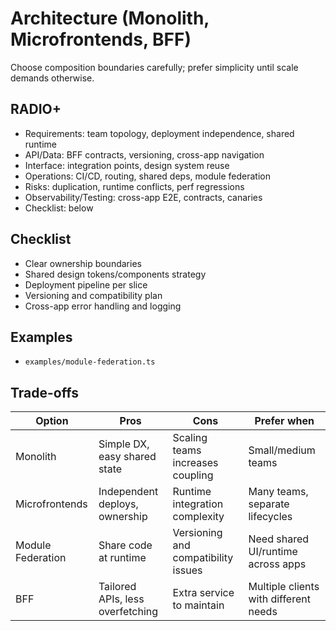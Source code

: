 # Architecture (Monolith, Microfrontends, BFF)

Choose composition boundaries carefully; prefer simplicity until scale demands otherwise.

## RADIO+
- Requirements: team topology, deployment independence, shared runtime
- API/Data: BFF contracts, versioning, cross-app navigation
- Interface: integration points, design system reuse
- Operations: CI/CD, routing, shared deps, module federation
- Risks: duplication, runtime conflicts, perf regressions
- Observability/Testing: cross-app E2E, contracts, canaries
- Checklist: below

## Checklist
- Clear ownership boundaries
- Shared design tokens/components strategy
- Deployment pipeline per slice
- Versioning and compatibility plan
- Cross-app error handling and logging

## Examples
- `examples/module-federation.ts`

## Trade-offs

| Option            | Pros                                  | Cons                                  | Prefer when |
|-------------------|---------------------------------------|---------------------------------------|-------------|
| Monolith          | Simple DX, easy shared state          | Scaling teams increases coupling       | Small/medium teams |
| Microfrontends    | Independent deploys, ownership        | Runtime integration complexity         | Many teams, separate lifecycles |
| Module Federation | Share code at runtime                 | Versioning and compatibility issues    | Need shared UI/runtime across apps |
| BFF               | Tailored APIs, less overfetching      | Extra service to maintain              | Multiple clients with different needs |
